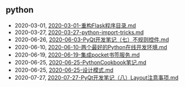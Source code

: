 ## python
* 2020-03-01, [2020-03-01-重构Flask程序目录.md](../posts\2020-03-01-重构Flask程序目录.md)
* 2020-03-27, [2020-03-27-python-import-tricks.md](../posts\2020-03-27-python-import-tricks.md)
* 2020-06-26, [2020-06-03-PyQt开发笔记（七）不规则控件.md](../posts\2020-06-03-PyQt开发笔记（七）不规则控件.md)
* 2020-06-10, [2020-06-10-两个最好的Python在线开发环境.md](../posts\2020-06-10-两个最好的Python在线开发环境.md)
* 2020-06-19, [2020-06-19-集成pocket书签服务.md](../posts\2020-06-19-集成pocket书签服务.md)
* 2020-06-25, [2020-06-25-PythonCookbook笔记.md](../posts\2020-06-25-PythonCookbook笔记.md)
* 2020-06-25, [2020-06-25-设计模式.md](../posts\2020-06-25-设计模式.md)
* 2020-07-27, [2020-07-27-PyQt开发笔记（八）Layout注意事项.md](../posts\2020-07-27-PyQt开发笔记（八）Layout注意事项.md)